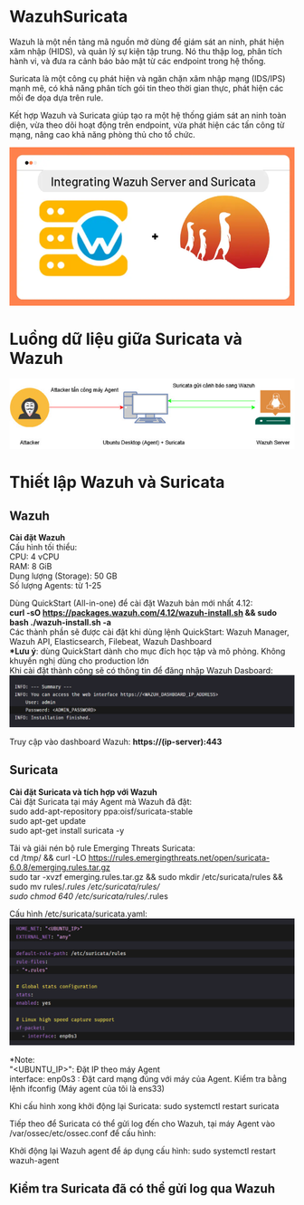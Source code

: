 # WazuhSuricata
Wazuh là một nền tảng mã nguồn mở dùng để giám sát an ninh, phát hiện xâm nhập (HIDS), và quản lý sự kiện tập trung. Nó thu thập log, phân tích hành vi, và đưa ra cảnh báo bảo mật từ các endpoint trong hệ thống.

Suricata là một công cụ phát hiện và ngăn chặn xâm nhập mạng (IDS/IPS) mạnh mẽ, có khả năng phân tích gói tin theo thời gian thực, phát hiện các mối đe dọa dựa trên rule.

Kết hợp Wazuh và Suricata giúp tạo ra một hệ thống giám sát an ninh toàn diện, vừa theo dõi hoạt động trên endpoint, vừa phát hiện các tấn công từ mạng, nâng cao khả năng phòng thủ cho tổ chức.

![Wazuh + Suricata](Image/integrate-wazuh-with-suricata.jpg)
  
# Luồng dữ liệu giữa Suricata và Wazuh
![Flow Wazuh và Suricata](Image/Wazuh-Suricata-Diagram.jpg)
  
# Thiết lập Wazuh và Suricata
## Wazuh
__Cài đặt Wazuh__  
Cấu hình tối thiểu:  
CPU: 4 vCPU  
RAM: 8 GiB  
Dung lượng (Storage): 50 GB  
Số lượng Agents: từ 1-25  
  
Dùng QuickStart (All-in-one) để cài đặt Wazuh bản mới nhất 4.12:  
__curl -sO https://packages.wazuh.com/4.12/wazuh-install.sh && sudo bash ./wazuh-install.sh -a__  
Các thành phần sẽ được cài đặt khi dùng lệnh QuickStart: Wazuh Manager, Wazuh API, Elasticsearch, Filebeat, Wazuh Dashboard  
__*Lưu ý__: dùng QuickStart dành cho mục đích học tập và mô phỏng. Không khuyến nghị dùng cho production lớn  
Khi cài đặt thành công sẽ có thông tin để đăng nhập Wazuh Dasboard:  
![Intall thành công Wazuh](Image/installwazuh-success.png)  

    
Truy cập vào dashboard Wazuh: __https://(ip-server):443__  
  
## Suricata  
__Cài đặt Suricata và tích hợp với Wazuh__  
Cài đặt Suricata tại máy Agent mà Wazuh đã đặt:  
sudo add-apt-repository ppa:oisf/suricata-stable  
sudo apt-get update  
sudo apt-get install suricata -y  

Tải và giải nén bộ rule Emerging Threats Suricata:  
cd /tmp/ && curl -LO https://rules.emergingthreats.net/open/suricata-6.0.8/emerging.rules.tar.gz  
sudo tar -xvzf emerging.rules.tar.gz && sudo mkdir /etc/suricata/rules && sudo mv rules/*.rules /etc/suricata/rules/  
sudo chmod 640 /etc/suricata/rules/*.rules  

Cấu hình /etc/suricata/suricata.yaml:  
![Config Suricata](Image/ConfigSuricatayaml.png)  

*Note:  
"<UBUNTU_IP>": Đặt IP theo máy Agent  
interface: enp0s3 : Đặt card mạng đúng với máy của Agent. Kiểm tra bằng lệnh ifconfig (Máy agent của tôi là ens33)

Khi cấu hình xong khởi động lại Suricata: sudo systemctl restart suricata  

Tiếp theo để Suricata có thể gửi log đến cho Wazuh, tại máy Agent vào /var/ossec/etc/ossec.conf để cấu hình:  

Khởi động lại Wazuh agent để áp dụng cấu hình: sudo systemctl restart wazuh-agent  
## Kiểm tra Suricata đã có thể gửi log qua Wazuh
